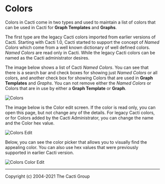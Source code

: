 # Colors

Colors in Cacti come in two types and used to maintain a list of colors that can
be used in Cacti for **Graph Templates** and **Graphs**.

The first type are the legacy Cacti colors imported from earlier versions of
Cacti. Starting with Cacti 1.0, Cacti started to support the concept of *Named
Colors* which come from a well known dictionary of well defined colors.  *Named
Colors* are read only in Cacti. While the legacy Cacti colors can be named as
the Cacti administrator desires.

The image below shows a list of Cacti *Named Colors*.  You can see that there is
a search bar and check boxes for showing just *Named Colors* or all colors, and
another check box for showing Colors that are used in **Graph Templates** and
*Graphs*.  You can not remove either the *Named Colors* or Colors that are in
use by either a **Graph Template** or **Graph**.

![Colors](images/colors.png)

The image below is the Color edit screen.  If the color is read only, you can
open this page, but not change any of the details.  For legacy Cacti colors, or
for Colors added by the Cacti Administrator, you can change the name and the
Color hex value.

![Colors Edit](images/colors-edit1.png)

Below, you can see the color picker that allows you to visually find the
appealing color.  You can also use hex values that were previously supported in
earlier Cacti version.

![Colors Color Edit](images/colors-edit2.png)

---
Copyright (c) 2004-2021 The Cacti Group

